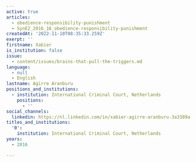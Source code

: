 ```yaml
---
active: true
articles:
  - obedience-responsibility-punishment
  - SynE2_2016_16_obedience-responsibility-punishment
createdAt: '2022-11-10T08:35:33.259Z'
exerpt: ''
firstname: Xabier
is_institution: false
issue:
  - content/issues/brains-that-pull-the-triggers.md
language:
  - null
  - English
lastname: Agirre Aranburu
positions_and_institutions:
  - institution: International Criminal Court, Netherlands
    positions:
      - ''
social_channels:
  linkedin: https://nl.linkedin.com/in/xabier-agirre-aranburu-3a3389a
titles_and_institutions:
  '0':
    institution: International Criminal Court, Netherlands
years:
  - 2016

---
```

